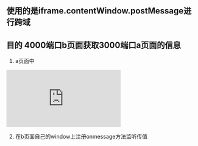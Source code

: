 ## 使用的是iframe.contentWindow.postMessage进行跨域

## 目的 4000端口b页面获取3000端口a页面的信息
1. a页面中
<iframe src="http://localhost:4000/b.html" frameborder="0" id="frame" onload="load()"></iframe>
<script>
    function load() {
        let frame = document.getElementById("frame");
        // 给b页面的contentWindow使用postMessage发送消息
        frame.contentWindow.postMessage("我是a页面", "http://localhost:4000");
    }
    window.onmessage = function(e) {
        // 接收b页面的信息
        console.log(e.data);
    }
</script>

2. 在b页面自己的window上注册onmessage方法监听传值
<script>
    // 给b页面注册onmessage事件接收a页面的消息
    window.onmessage = function(e) {
        console.log(e.data);
        e.source.postMessage("我是b页面", e.origin)
    }
</script>
